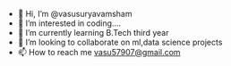 - 👋 Hi, I’m @vasusuryavamsham
- 👀 I’m interested in coding....
- 🌱 I’m currently learning  B.Tech third year
- 💞️ I’m looking to collaborate on ml,data science projects
- 📫 How to reach me vasu57907@gmail.com

<!---
vasusuryavamsham/vasusuryavamsham is a ✨ special ✨ repository because its `README.md` (this file) appears on your GitHub profile.
You can click the Preview link to take a look at your changes.
--->
